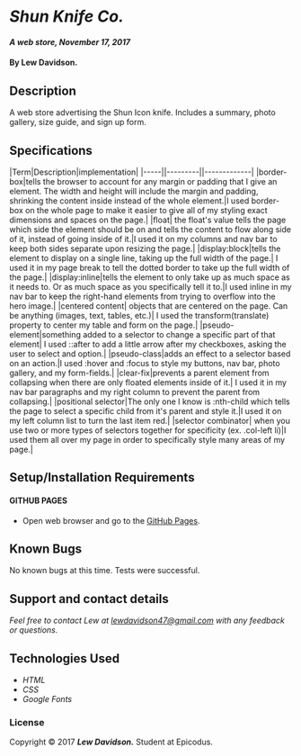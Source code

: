 # _Shun Knife Co._

#### _A web store, November 17, 2017_

#### By Lew Davidson.

## Description

A web store advertising the Shun Icon knife. Includes a summary, photo gallery, size guide, and sign up form.

## Specifications
|Term|Description|implementation|
|-----||---------||-------------|
|border-box|tells the browser to account for any margin or padding that I give an element. The width and height will include the margin and padding, shrinking the content inside instead of the whole element.|I used border-box on the whole page to make it easier to give all of my styling exact dimensions and spaces on the page.|
|float| the float's value tells the page which side the element should be on and tells the content to flow along side of it, instead of going inside of it.|I used it on my columns and nav bar to keep both sides separate upon resizing the page.|
|display:block|tells the element to display on a single line, taking up the full width of the page.| I used it in my page break to tell the dotted border to take up the full width of the page.|
|display:inline|tells the element to only take up as much space as it needs to. Or as much space as you specifically tell it to.|I used inline in my nav bar to keep the right-hand elements from trying to overflow into the hero image.|
|centered content| objects that are centered on the page. Can be anything (images, text, tables, etc.)| I used the transform(translate) property to center my table and form on the page.|
|pseudo-element|something added to a selector to change a specific part of that element| I used ::after to add a little arrow after my checkboxes, asking the user to select and option.|
|pseudo-class|adds an effect to a selector based on an action.|I used :hover and :focus to style my buttons, nav bar, photo gallery, and my form-fields.|
|clear-fix|prevents a parent element from collapsing when there are only floated elements inside of it.| I used it in my nav bar paragraphs and my right column to prevent the parent from collapsing.|
|positional selector|The only one I know is :nth-child which tells the page to select a specific child from it's parent and style it.|I used it on my left column list to turn the last item red.|
|selector combinator| when you use two or more types of selectors together for specificity (ex. .col-left li)|I used them all over my page in order to specifically style many areas of my page.|

## Setup/Installation Requirements

#### GITHUB PAGES
* Open web browser and go to the [GitHub Pages][4].

[4]: https://lewdavidson.github.io/shun-knives/index.html "GitHub Pages"

## Known Bugs

No known bugs at this time.
Tests were successful.

## Support and contact details

_Feel free to contact Lew at lewdavidson47@gmail.com with any feedback or questions._

## Technologies Used

* _HTML_
* _CSS_
* _Google Fonts_

### License

Copyright &copy; 2017 **_Lew Davidson._** Student at Epicodus.
